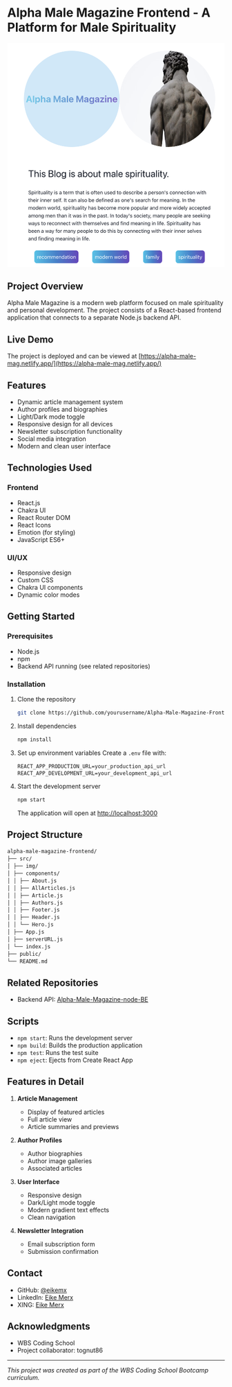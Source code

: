 # Alpha Male Magazine Frontend - A Platform for Male Spirituality

<img src="./src/img/alpha_male_magazine_screenshot.png" width="600" alt="alpha male magazine">

## Project Overview
Alpha Male Magazine is a modern web platform focused on male spirituality and personal development. The project consists of a React-based frontend application that connects to a separate Node.js backend API.

## Live Demo
The project is deployed and can be viewed at [https://alpha-male-mag.netlify.app/](https://alpha-male-mag.netlify.app/)

## Features
- Dynamic article management system
- Author profiles and biographies
- Light/Dark mode toggle
- Responsive design for all devices
- Newsletter subscription functionality
- Social media integration
- Modern and clean user interface

## Technologies Used
### Frontend
- React.js
- Chakra UI
- React Router DOM
- React Icons
- Emotion (for styling)
- JavaScript ES6+

### UI/UX
- Responsive design
- Custom CSS
- Chakra UI components
- Dynamic color modes

## Getting Started

### Prerequisites
- Node.js
- npm
- Backend API running (see related repositories)

### Installation
1. Clone the repository
   ```bash
   git clone https://github.com/yourusername/Alpha-Male-Magazine-Frontend.git
   ```
2. Install dependencies
   ```bash
   npm install
   ```
3. Set up environment variables
   Create a `.env` file with:
   ```
   REACT_APP_PRODUCTION_URL=your_production_api_url
   REACT_APP_DEVELOPMENT_URL=your_development_api_url
   ```
4. Start the development server
   ```bash
   npm start
   ```
   The application will open at [http://localhost:3000](http://localhost:3000)

## Project Structure
```bash
alpha-male-magazine-frontend/
├── src/
│ ├── img/
│ ├── components/
│ │ ├── About.js
│ │ ├── AllArticles.js
│ │ ├── Article.js
│ │ ├── Authors.js
│ │ ├── Footer.js
│ │ ├── Header.js
│ │ └── Hero.js
│ ├── App.js
│ ├── serverURL.js
│ └── index.js
├── public/
└── README.md
```

## Related Repositories
- Backend API: [Alpha-Male-Magazine-node-BE](https://github.com/eikemx/Alpha-Male-Magazine-node-BE)

## Scripts
- `npm start`: Runs the development server
- `npm build`: Builds the production application
- `npm test`: Runs the test suite
- `npm eject`: Ejects from Create React App

## Features in Detail
1. **Article Management**
   - Display of featured articles
   - Full article view
   - Article summaries and previews

2. **Author Profiles**
   - Author biographies
   - Author image galleries
   - Associated articles

3. **User Interface**
   - Responsive design
   - Dark/Light mode toggle
   - Modern gradient text effects
   - Clean navigation

4. **Newsletter Integration**
   - Email subscription form
   - Submission confirmation

## Contact
- GitHub: [@eikemx](https://github.com/eikemx)
- LinkedIn: [Eike Merx](https://www.linkedin.com/in/eike-merx-50b111216/)
- XING: [Eike Merx](https://www.xing.com/profile/Eike_Merx/web_profiles)

## Acknowledgments
- WBS Coding School
- Project collaborator: tognut86

---
*This project was created as part of the WBS Coding School Bootcamp curriculum.*